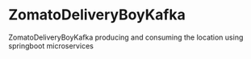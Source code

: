 # ZomatoDeliveryBoyKafka
ZomatoDeliveryBoyKafka producing and consuming the location using springboot microservices
